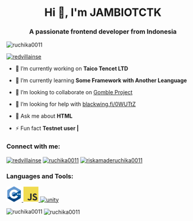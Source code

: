 <h1 align="center">Hi 👋, I'm JAMBIOTCTK</h1>
<h3 align="center">A passionate frontend developer from Indonesia</h3>

<p align="left"> <img src="https://komarev.com/ghpvc/?username=ruchika0011&label=Profile%20views&color=0e75b6&style=flat" alt="ruchika0011" /> </p>

<p align="left"> <a href="https://twitter.com/redvillainse" target="blank"><img src="https://img.shields.io/twitter/follow/redvillainse?logo=twitter&style=for-the-badge" alt="redvillainse" /></a> </p>

- 🔭 I’m currently working on **Taico Tencet LTD**

- 🌱 I’m currently learning **Some Framework with Another Leanguage**

- 👯 I’m looking to collaborate on [Gomble Project](https://airdrop.gomble.io/)

- 🤝 I’m looking for help with [blackwing.fi/0WUTtZ](blackwing.fi/0WUTtZ)

- 💬 Ask me about **HTML**

- ⚡ Fun fact **Testnet user |**

<h3 align="left">Connect with me:</h3>
<p align="left">
<a href="https://twitter.com/redvillainse" target="blank"><img align="center" src="https://raw.githubusercontent.com/rahuldkjain/github-profile-readme-generator/master/src/images/icons/Social/twitter.svg" alt="redvillainse" height="30" width="40" /></a>
<a href="https://linkedin.com/in/ruchika0011" target="blank"><img align="center" src="https://raw.githubusercontent.com/rahuldkjain/github-profile-readme-generator/master/src/images/icons/Social/linked-in-alt.svg" alt="ruchika0011" height="30" width="40" /></a>
<a href="https://fb.com/riskamaderuchika0011" target="blank"><img align="center" src="https://raw.githubusercontent.com/rahuldkjain/github-profile-readme-generator/master/src/images/icons/Social/facebook.svg" alt="riskamaderuchika0011" height="30" width="40" /></a>
</p>

<h3 align="left">Languages and Tools:</h3>
<p align="left"> <a href="https://www.w3schools.com/cpp/" target="_blank" rel="noreferrer"> <img src="https://raw.githubusercontent.com/devicons/devicon/master/icons/cplusplus/cplusplus-original.svg" alt="cplusplus" width="40" height="40"/> </a> <a href="https://developer.mozilla.org/en-US/docs/Web/JavaScript" target="_blank" rel="noreferrer"> <img src="https://raw.githubusercontent.com/devicons/devicon/master/icons/javascript/javascript-original.svg" alt="javascript" width="40" height="40"/> </a> <a href="https://unity.com/" target="_blank" rel="noreferrer"> <img src="https://www.vectorlogo.zone/logos/unity3d/unity3d-icon.svg" alt="unity" width="40" height="40"/> </a> </p>

<p><img align="left" src="https://github-readme-stats.vercel.app/api/top-langs?username=ruchika0011&show_icons=true&locale=en&layout=compact" alt="ruchika0011" /></p>

<p>&nbsp;<img align="center" src="https://github-readme-stats.vercel.app/api?username=ruchika0011&show_icons=true&locale=en" alt="ruchika0011" /></p>
